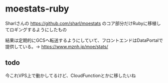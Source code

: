 # moestats-ruby
Sharlさんの https://github.com/sharl/moestats のコア部分だけRubyに移植してロギングするようにしたもの

結果は定期的にGCSへ転送するようにしていて、フロントエンドはDataPortalで提供している。→ https://www.mznh.jp/moe/stats/


## todo
今これVPS上で動かしてるけど、CloudFunctionとかに移したいね

